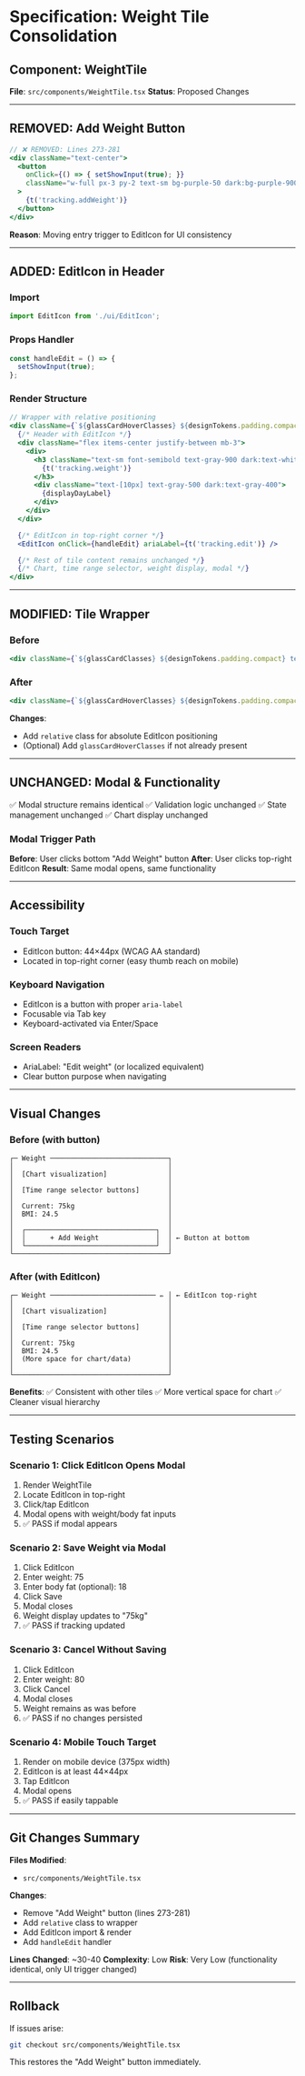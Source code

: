 # Specification: Weight Tile Consolidation

## Component: WeightTile

**File**: `src/components/WeightTile.tsx`
**Status**: Proposed Changes

---

## REMOVED: Add Weight Button

```jsx
// ❌ REMOVED: Lines 273-281
<div className="text-center">
  <button
    onClick={() => { setShowInput(true); }}
    className="w-full px-3 py-2 text-sm bg-purple-50 dark:bg-purple-900/20 text-purple-600 dark:text-purple-400 rounded-lg hover:bg-purple-100 dark:hover:bg-purple-900/30 transition-colors font-medium"
  >
    {t('tracking.addWeight')}
  </button>
</div>
```

**Reason**: Moving entry trigger to EditIcon for UI consistency

---

## ADDED: EditIcon in Header

### Import
```typescript
import EditIcon from './ui/EditIcon';
```

### Props Handler
```typescript
const handleEdit = () => {
  setShowInput(true);
};
```

### Render Structure
```jsx
// Wrapper with relative positioning
<div className={`${glassCardHoverClasses} ${designTokens.padding.compact} relative`}>
  {/* Header with EditIcon */}
  <div className="flex items-center justify-between mb-3">
    <div>
      <h3 className="text-sm font-semibold text-gray-900 dark:text-white">
        {t('tracking.weight')}
      </h3>
      <div className="text-[10px] text-gray-500 dark:text-gray-400">
        {displayDayLabel}
      </div>
    </div>
  </div>

  {/* EditIcon in top-right corner */}
  <EditIcon onClick={handleEdit} ariaLabel={t('tracking.edit')} />

  {/* Rest of tile content remains unchanged */}
  {/* Chart, time range selector, weight display, modal */}
</div>
```

---

## MODIFIED: Tile Wrapper

### Before
```jsx
<div className={`${glassCardClasses} ${designTokens.padding.compact} text-white`}>
```

### After
```jsx
<div className={`${glassCardHoverClasses} ${designTokens.padding.compact} text-white relative`}>
```

**Changes**:
- Add `relative` class for absolute EditIcon positioning
- (Optional) Add `glassCardHoverClasses` if not already present

---

## UNCHANGED: Modal & Functionality

✅ Modal structure remains identical
✅ Validation logic unchanged
✅ State management unchanged
✅ Chart display unchanged

### Modal Trigger Path
**Before**: User clicks bottom "Add Weight" button
**After**: User clicks top-right EditIcon
**Result**: Same modal opens, same functionality

---

## Accessibility

### Touch Target
- EditIcon button: 44×44px (WCAG AA standard)
- Located in top-right corner (easy thumb reach on mobile)

### Keyboard Navigation
- EditIcon is a button with proper `aria-label`
- Focusable via Tab key
- Keyboard-activated via Enter/Space

### Screen Readers
- AriaLabel: "Edit weight" (or localized equivalent)
- Clear button purpose when navigating

---

## Visual Changes

### Before (with button)
```
┌─ Weight ─────────────────────────────┐
│                                      │
│  [Chart visualization]               │
│                                      │
│  [Time range selector buttons]       │
│                                      │
│  Current: 75kg                       │
│  BMI: 24.5                           │
│                                      │
│  ┌────────────────────────────────┐  │
│  │      + Add Weight              │  │ ← Button at bottom
│  └────────────────────────────────┘  │
└──────────────────────────────────────┘
```

### After (with EditIcon)
```
┌─ Weight ────────────────────────── ✏️ │ ← EditIcon top-right
│                                      │
│  [Chart visualization]               │
│                                      │
│  [Time range selector buttons]       │
│                                      │
│  Current: 75kg                       │
│  BMI: 24.5                           │
│  (More space for chart/data)         │
│                                      │
└──────────────────────────────────────┘
```

**Benefits**:
✅ Consistent with other tiles
✅ More vertical space for chart
✅ Cleaner visual hierarchy

---

## Testing Scenarios

### Scenario 1: Click EditIcon Opens Modal
1. Render WeightTile
2. Locate EditIcon in top-right
3. Click/tap EditIcon
4. Modal opens with weight/body fat inputs
5. ✅ PASS if modal appears

### Scenario 2: Save Weight via Modal
1. Click EditIcon
2. Enter weight: 75
3. Enter body fat (optional): 18
4. Click Save
5. Modal closes
6. Weight display updates to "75kg"
7. ✅ PASS if tracking updated

### Scenario 3: Cancel Without Saving
1. Click EditIcon
2. Enter weight: 80
3. Click Cancel
4. Modal closes
5. Weight remains as was before
6. ✅ PASS if no changes persisted

### Scenario 4: Mobile Touch Target
1. Render on mobile device (375px width)
2. EditIcon is at least 44×44px
3. Tap EditIcon
4. Modal opens
5. ✅ PASS if easily tappable

---

## Git Changes Summary

**Files Modified**:
- `src/components/WeightTile.tsx`

**Changes**:
- Remove "Add Weight" button (lines 273-281)
- Add `relative` class to wrapper
- Add EditIcon import & render
- Add `handleEdit` handler

**Lines Changed**: ~30-40
**Complexity**: Low
**Risk**: Very Low (functionality identical, only UI trigger changed)

---

## Rollback

If issues arise:
```bash
git checkout src/components/WeightTile.tsx
```

This restores the "Add Weight" button immediately.
